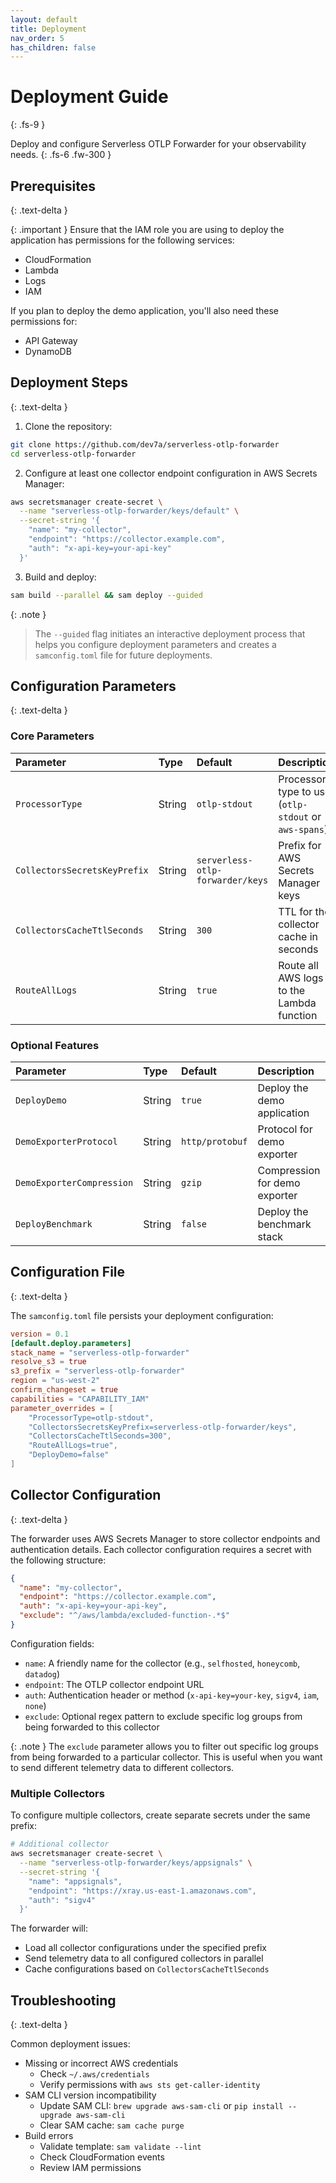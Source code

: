 ```yaml
---
layout: default
title: Deployment
nav_order: 5
has_children: false
---
```


# Deployment Guide
{: .fs-9 }

Deploy and configure Serverless OTLP Forwarder for your observability needs.
{: .fs-6 .fw-300 }

## Prerequisites
{: .text-delta }

{: .important }
Ensure that the IAM role you are using to deploy the application has permissions for the following services:
- CloudFormation
- Lambda
- Logs
- IAM

If you plan to deploy the demo application, you'll also need these permissions for:
- API Gateway
- DynamoDB

## Deployment Steps
{: .text-delta }

1. Clone the repository:
```bash
git clone https://github.com/dev7a/serverless-otlp-forwarder
cd serverless-otlp-forwarder
```

2. Configure at least one collector endpoint configuration in AWS Secrets Manager:
```bash
aws secretsmanager create-secret \
  --name "serverless-otlp-forwarder/keys/default" \
  --secret-string '{
    "name": "my-collector",
    "endpoint": "https://collector.example.com",
    "auth": "x-api-key=your-api-key"
  }'
```

3. Build and deploy:
```bash
sam build --parallel && sam deploy --guided
```

{: .note }
> The `--guided` flag initiates an interactive deployment process that helps you configure deployment parameters and creates a `samconfig.toml` file for future deployments.

## Configuration Parameters
{: .text-delta }

### Core Parameters

| Parameter | Type | Default | Description |
|:----------|:-----|:--------|:------------|
| `ProcessorType` | String | `otlp-stdout` | Processor type to use (`otlp-stdout` or `aws-spans`) |
| `CollectorsSecretsKeyPrefix` | String | `serverless-otlp-forwarder/keys` | Prefix for AWS Secrets Manager keys |
| `CollectorsCacheTtlSeconds` | String | `300` | TTL for the collector cache in seconds |
| `RouteAllLogs` | String | `true` | Route all AWS logs to the Lambda function |

### Optional Features

| Parameter | Type | Default | Description |
|:----------|:-----|:--------|:------------|
| `DeployDemo` | String | `true` | Deploy the demo application |
| `DemoExporterProtocol` | String | `http/protobuf` | Protocol for demo exporter |
| `DemoExporterCompression` | String | `gzip` | Compression for demo exporter |
| `DeployBenchmark` | String | `false` | Deploy the benchmark stack |

## Configuration File
{: .text-delta }

The `samconfig.toml` file persists your deployment configuration:

```toml
version = 0.1
[default.deploy.parameters]
stack_name = "serverless-otlp-forwarder"
resolve_s3 = true
s3_prefix = "serverless-otlp-forwarder"
region = "us-west-2"
confirm_changeset = true
capabilities = "CAPABILITY_IAM"
parameter_overrides = [
    "ProcessorType=otlp-stdout",
    "CollectorsSecretsKeyPrefix=serverless-otlp-forwarder/keys",
    "CollectorsCacheTtlSeconds=300",
    "RouteAllLogs=true",
    "DeployDemo=false"
]
```

## Collector Configuration
{: .text-delta }

The forwarder uses AWS Secrets Manager to store collector endpoints and authentication details. Each collector configuration requires a secret with the following structure:

```json
{
  "name": "my-collector",
  "endpoint": "https://collector.example.com",
  "auth": "x-api-key=your-api-key",
  "exclude": "^/aws/lambda/excluded-function-.*$"
}
```

Configuration fields:
- `name`: A friendly name for the collector (e.g., `selfhosted`, `honeycomb`, `datadog`)
- `endpoint`: The OTLP collector endpoint URL
- `auth`: Authentication header or method (`x-api-key=your-key`, `sigv4`, `iam`, `none`)
- `exclude`: Optional regex pattern to exclude specific log groups from being forwarded to this collector

{: .note }
The `exclude` parameter allows you to filter out specific log groups from being forwarded to a particular collector. This is useful when you want to send different telemetry data to different collectors.

### Multiple Collectors

To configure multiple collectors, create separate secrets under the same prefix:

```bash
# Additional collector
aws secretsmanager create-secret \
  --name "serverless-otlp-forwarder/keys/appsignals" \
  --secret-string '{
    "name": "appsignals",
    "endpoint": "https://xray.us-east-1.amazonaws.com",
    "auth": "sigv4"
  }'
```

The forwarder will:
- Load all collector configurations under the specified prefix
- Send telemetry data to all configured collectors in parallel
- Cache configurations based on `CollectorsCacheTtlSeconds`

## Troubleshooting
{: .text-delta }

Common deployment issues:
- Missing or incorrect AWS credentials
  - Check `~/.aws/credentials`
  - Verify permissions with `aws sts get-caller-identity`
- SAM CLI version incompatibility
  - Update SAM CLI: `brew upgrade aws-sam-cli` or `pip install --upgrade aws-sam-cli`
  - Clear SAM cache: `sam cache purge`
- Build errors
  - Validate template: `sam validate --lint`
  - Check CloudFormation events
  - Review IAM permissions
